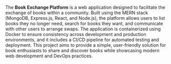 The **Book Exchange Platform** is a web application designed to facilitate the exchange of books within a community.
Built using the MERN stack (MongoDB, Express.js, React, and Node.js), the platform allows users to list books they no longer need,
search for books they want, and communicate with other users to arrange swaps. The application is containerized using Docker to ensure consistency across development and production environments, and it includes a CI/CD pipeline for automated testing and deployment.
This project aims to provide a simple, user-friendly solution for book enthusiasts to share and discover books while showcasing modern web development and DevOps practices. 
